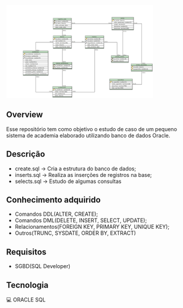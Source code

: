 <img height="250em" src="https://github.com/bramos013/OracleBDIII/blob/main/EsquemaLogico.jpg">

## Overview
  Esse repositório tem como objetivo o estudo de caso de um pequeno sistema de academia elaborado utilizando banco de dados Oracle.


## Descrição

- create.sql -> Cria a estrutura do banco de dados;
- inserts.sql -> Realiza as inserções de registros na base;
- selects.sql -> Estudo de algumas consultas

## Conhecimento adquirido
 - Comandos DDL(ALTER, CREATE);
 - Comandos DML(DELETE, INSERT, SELECT, UPDATE);
 - Relacionamentos(FOREIGN KEY, PRIMARY KEY, UNIQUE KEY);
 - Outros(TRUNC, SYSDATE, ORDER BY, EXTRACT)

## Requisitos

- SGBD(SQL Developer)

## Tecnologia

💻 ORACLE SQL
